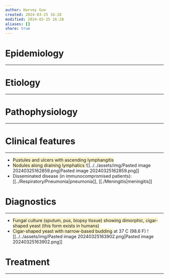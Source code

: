 ```yaml
---
author: Harvey Guo
created: 2024-03-25 16:28
modified: 2024-03-25 16:28
aliases: []
share: true
---
```

# Epidemiology
---


# Etiology
---


# Pathophysiology
---


# Clinical features
---
- <span style="background:rgba(240, 200, 0, 0.2)">Pustules and ulcers with ascending lymphangitis</span>
- <span style="background:rgba(240, 200, 0, 0.2)">Nodules along draining lymphatics </span>![[../../assets/img/Pasted image 20240325162859.png|Pasted image 20240325162859.png]]
- Disseminated disease (in immunocompromised patients): [[../Respiratory/Pneumonia|pneumonia]], [[./Meningitis|meningitis]]

# Diagnostics
---
- <span style="background:rgba(240, 200, 0, 0.2)">Fungal culture (sputum, pus, biopsy tissue) showing dimorphic, cigar-shaped yeast (this form exists in humans)</span>
- <span style="background:rgba(240, 200, 0, 0.2)">Cigar-shaped yeast with narrow-based budding</span> at 37 C (98.6 F) ![[../../assets/img/Pasted image 20240325163902.png|Pasted image 20240325163902.png]]

# Treatment
---

